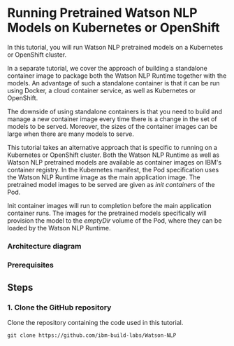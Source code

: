 # Running Pretrained Watson NLP Models on Kubernetes or OpenShift

In this tutorial, you will run Watson NLP pretrained models on a Kubernetes or OpenShift cluster. 

In a separate tutorial, we cover the approach of building a standalone container image to package both the Watson NLP Runtime together with the models. An advantage of such a standalone container is that it can be run using Docker, a cloud container service, as well as Kubernetes or OpenShift. 

The downside of using standalone containers is that you need to build and manage a new container image every time there is a change in the set of models to be served. Moreover, the sizes of the container images can be large when there are many models to serve.

This tutorial takes an alternative approach that is specific to running on a Kubernetes or OpenShift cluster. Both the Watson NLP Runtime as well as Watson NLP pretrained models are available as container images on IBM's container registry. In the Kubernetes manifest, the Pod specification uses the Watson NLP Runtime image as the main application image. The pretrained model images to be served are given as *init containers* of the Pod. 

Init container images will run to completion before the main application container runs. The images for the pretrained models specifically will provision the model to the *emptyDir* volume of the Pod, where they can be loaded by the Watson NLP Runtime.

### Architecture diagram

### Prerequisites

## Steps

### 1. Clone the GitHub repository
Clone the repository containing the code used in this tutorial.  
```
git clone https://github.com/ibm-build-labs/Watson-NLP 
```
